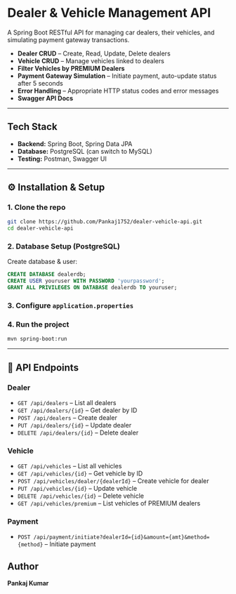 # Dealer & Vehicle Management API

A Spring Boot RESTful API for managing car dealers, their vehicles, and simulating payment gateway transactions.

- **Dealer CRUD** – Create, Read, Update, Delete dealers
- **Vehicle CRUD** – Manage vehicles linked to dealers
- **Filter Vehicles by PREMIUM Dealers**
- **Payment Gateway Simulation** – Initiate payment, auto-update status after 5 seconds
- **Error Handling** – Appropriate HTTP status codes and error messages
- **Swagger API Docs**

---

## Tech Stack

- **Backend:** Spring Boot, Spring Data JPA
- **Database:** PostgreSQL (can switch to MySQL)
- **Testing:** Postman, Swagger UI

---

## ⚙️ Installation & Setup

### 1. Clone the repo

```bash
git clone https://github.com/Pankaj1752/dealer-vehicle-api.git
cd dealer-vehicle-api
```

### 2. Database Setup (PostgreSQL)

Create database & user:
```sql
CREATE DATABASE dealerdb;
CREATE USER youruser WITH PASSWORD 'yourpassword';
GRANT ALL PRIVILEGES ON DATABASE dealerdb TO youruser;
```

### 3. Configure `application.properties`


### 4. Run the project

```bash
mvn spring-boot:run
```

---

## 📝 API Endpoints

### Dealer

- `GET /api/dealers` – List all dealers
- `GET /api/dealers/{id}` – Get dealer by ID
- `POST /api/dealers` – Create dealer
- `PUT /api/dealers/{id}` – Update dealer
- `DELETE /api/dealers/{id}` – Delete dealer

### Vehicle

- `GET /api/vehicles` – List all vehicles
- `GET /api/vehicles/{id}` – Get vehicle by ID
- `POST /api/vehicles/dealer/{dealerId}` – Create vehicle for dealer
- `PUT /api/vehicles/{id}` – Update vehicle
- `DELETE /api/vehicles/{id}` – Delete vehicle
- `GET /api/vehicles/premium` – List vehicles of PREMIUM dealers

### Payment

- `POST /api/payment/initiate?dealerId={id}&amount={amt}&method={method}` – Initiate payment

## Author

**Pankaj Kumar**
